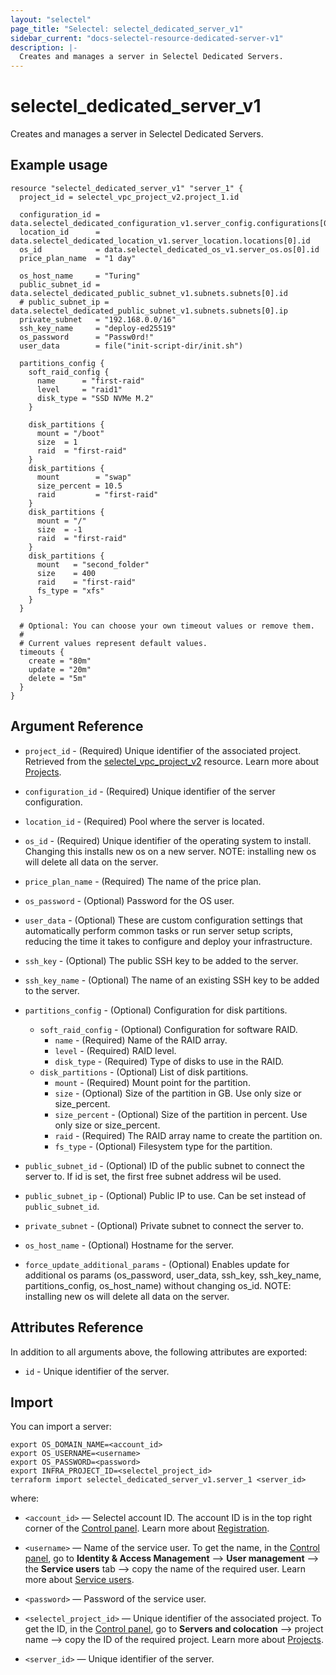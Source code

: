 ```yaml
---
layout: "selectel"
page_title: "Selectel: selectel_dedicated_server_v1"
sidebar_current: "docs-selectel-resource-dedicated-server-v1"
description: |-
  Creates and manages a server in Selectel Dedicated Servers.
---
```


# selectel\_dedicated\_server\_v1

Creates and manages a server in Selectel Dedicated Servers.

## Example usage

```hcl
resource "selectel_dedicated_server_v1" "server_1" {
  project_id = selectel_vpc_project_v2.project_1.id

  configuration_id = data.selectel_dedicated_configuration_v1.server_config.configurations[0].id
  location_id      = data.selectel_dedicated_location_v1.server_location.locations[0].id
  os_id            = data.selectel_dedicated_os_v1.server_os.os[0].id
  price_plan_name  = "1 day"

  os_host_name     = "Turing"
  public_subnet_id = data.selectel_dedicated_public_subnet_v1.subnets.subnets[0].id
  # public_subnet_ip = data.selectel_dedicated_public_subnet_v1.subnets.subnets[0].ip
  private_subnet   = "192.168.0.0/16"
  ssh_key_name     = "deploy-ed25519"
  os_password      = "Passw0rd!"
  user_data        = file("init-script-dir/init.sh")

  partitions_config {
    soft_raid_config {
      name      = "first-raid"
      level     = "raid1"
      disk_type = "SSD NVMe M.2"
    }

    disk_partitions {
      mount = "/boot"
      size  = 1
      raid  = "first-raid"
    }
    disk_partitions {
      mount        = "swap"
      size_percent = 10.5
      raid         = "first-raid"
    }
    disk_partitions {
      mount = "/"
      size  = -1
      raid  = "first-raid"
    }
    disk_partitions {
      mount   = "second_folder"
      size    = 400
      raid    = "first-raid"
      fs_type = "xfs"
    }
  }

  # Optional: You can choose your own timeout values or remove them.
  # 
  # Current values represent default values.
  timeouts {
    create = "80m"
    update = "20m"
    delete = "5m"
  }
}
```

## Argument Reference

* `project_id` - (Required) Unique identifier of the associated project.  Retrieved from the [selectel_vpc_project_v2](https://registry.terraform.io/providers/selectel/selectel/latest/docs/resources/vpc_project_v2) resource. Learn more about [Projects](https://docs.selectel.ru/en/control-panel-actions/projects/about-projects/).

* `configuration_id` - (Required) Unique identifier of the server configuration. 

* `location_id` - (Required) Pool where the server is located. 

* `os_id` - (Required) Unique identifier of the operating system to install. Changing this installs new os on a new server. NOTE: installing new os will delete all data on the server.

* `price_plan_name` - (Required) The name of the price plan.

* `os_password` - (Optional) Password for the OS user.

* `user_data` - (Optional) These are custom configuration settings that automatically perform common tasks or run server setup scripts, reducing the time it takes to configure and deploy your infrastructure.

* `ssh_key` - (Optional) The public SSH key to be added to the server. 

* `ssh_key_name` - (Optional) The name of an existing SSH key to be added to the server. 

* `partitions_config` - (Optional) Configuration for disk partitions.
  * `soft_raid_config` - (Optional) Configuration for software RAID.
    * `name` - (Required) Name of the RAID array.
    * `level` - (Required) RAID level.
    * `disk_type` - (Required) Type of disks to use in the RAID.
  * `disk_partitions` - (Optional) List of disk partitions.
    * `mount` - (Required) Mount point for the partition.
    * `size` - (Optional) Size of the partition in GB. Use only size or size_percent.
    * `size_percent` - (Optional) Size of the partition in percent. Use only size or size_percent.
    * `raid` - (Required) The RAID array name to create the partition on.
    * `fs_type` - (Optional) Filesystem type for the partition.

* `public_subnet_id` - (Optional) ID of the public subnet to connect the server to. If id is set, the first free subnet address wil be used.

* `public_subnet_ip` - (Optional) Public IP to use. Can be set instead of `public_subnet_id`.

* `private_subnet` - (Optional) Private subnet to connect the server to. 

* `os_host_name` - (Optional) Hostname for the server.

* `force_update_additional_params` - (Optional) Enables update for additional os params (os_password, user_data, ssh_key, ssh_key_name, partitions_config, os_host_name) without changing os_id. NOTE: installing new os will delete all data on the server.

## Attributes Reference

In addition to all arguments above, the following attributes are exported:

* `id` - Unique identifier of the server.

## Import

You can import a server:

```shell
export OS_DOMAIN_NAME=<account_id>
export OS_USERNAME=<username>
export OS_PASSWORD=<password>
export INFRA_PROJECT_ID=<selectel_project_id>
terraform import selectel_dedicated_server_v1.server_1 <server_id>
```

where:

* `<account_id>` — Selectel account ID. The account ID is in the top right corner of the [Control panel](https://my.selectel.ru/). Learn more about [Registration](https://docs.selectel.ru/en/control-panel-actions/account/registration/).

* `<username>` — Name of the service user. To get the name, in the [Control panel](https://my.selectel.ru/iam/users_management/users?type=service), go to **Identity & Access Management** ⟶ **User management** ⟶ the **Service users** tab ⟶ copy the name of the required user. Learn more about [Service users](https://docs.selectel.ru/en/control-panel-actions/users-and-roles/user-types-and-roles/).

* `<password>` — Password of the service user.

* `<selectel_project_id>` — Unique identifier of the associated project. To get the ID, in the [Control panel](https://my.selectel.ru/servers), go to **Servers and colocation** ⟶ project name ⟶ copy the ID of the required project. Learn more about [Projects](https://docs.selectel.ru/en/control-panel-actions/projects/about-projects/).

* `<server_id>` — Unique identifier of the server.
